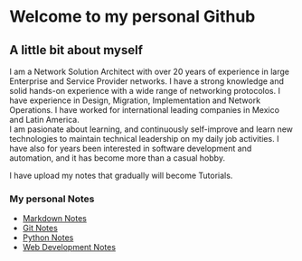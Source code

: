 # Welcome to my personal Github
## A little bit about myself
I am a Network Solution Architect with over 20 years of experience in large Enterprise and Service Provider networks. I have a strong knowledge and solid hands-on experience with a wide range of networking protocolos. 
I have experience in Design, Migration, Implementation and Network Operations.
I have worked for international leading companies in Mexico and Latin America.   
I am pasionate about learning, and continuously self-improve and learn new technologies to maintain technical leadership on my daily job activities.
I have also for years been interested in software development and automation, and it has become more than a casual hobby.

I have upload my notes that gradually will become Tutorials.
### My personal Notes
- [Markdown Notes](https://github.com/jlomeli71/md-notes)
- [Git Notes](https://github.com/jlomeli71/git-notes)
- [Python Notes](https://github.com/jlomeli71/python-notes)
- [Web Development Notes](https://github.com/jlomeli71/web-dev-notes)

